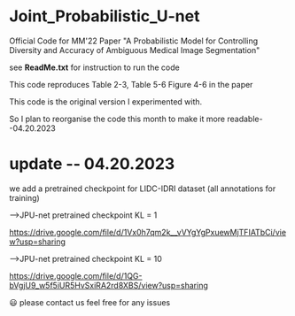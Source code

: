# Joint_Probabilistic_U-net
Official Code for MM'22 Paper "A Probabilistic Model for Controlling Diversity and Accuracy of Ambiguous Medical Image Segmentation"

see **ReadMe.txt** for instruction to run the code

This code reproduces Table 2-3, Table 5-6 Figure 4-6 in the paper

This code is the original version I experimented with. 

So I plan to reorganise the code this month to make it more readable--04.20.2023

# update -- 04.20.2023

we add a pretrained checkpoint for LIDC-IDRI dataset (all annotations for training)

-->JPU-net pretrained checkpoint KL = 1

https://drive.google.com/file/d/1Vx0h7qm2k__vVYgYgPxuewMjTFIATbCi/view?usp=sharing

-->JPU-net pretrained checkpoint KL = 10

https://drive.google.com/file/d/1QG-bVgjU9_w5f5iUR5HvSxiRA2rd8XBS/view?usp=sharing

:smiley: please contact us feel free for any issues
